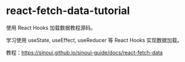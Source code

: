 # react-fetch-data-tutorial

使用 React Hooks 加载数据教程源码。

学习使用 useState, useEffect, useReducer 等 React Hooks 实现数据加载。

教程：<https://sinoui.github.io/sinoui-guide/docs/react-fetch-data>
